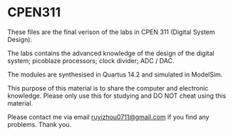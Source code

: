 # CPEN311
These files are the final verison of the labs in CPEN 311 (Digital System Design).

The labs contains the advanced knowledge of the design of the digital system; picoblaze processors; clock divider; ADC / DAC. 

The modules are synthesised in Quartus 14.2 and simulated in ModelSim.

This purpose of this material is to share the computer and electronic knowledge. Please only use this for studying and DO NOT cheat using this material.

Please contact me via email ruyizhou0711@gmail.com if you find any problems. Thank you.
